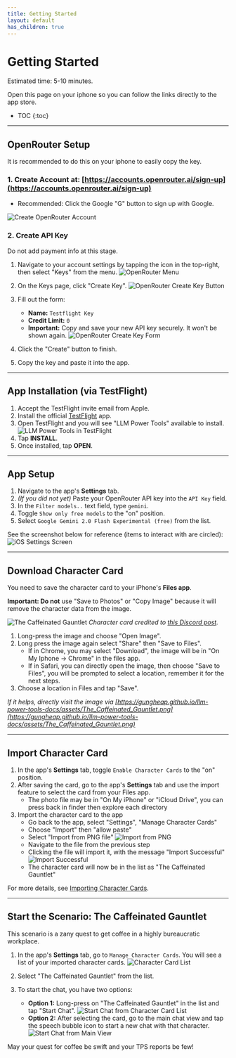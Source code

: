 ```yaml
---
title: Getting Started
layout: default
has_children: true
---
```


# Getting Started

Estimated time: 5-10 minutes.

Open this page on your iphone so you can follow the links directly to the app store.

* TOC
{:toc}

---
## OpenRouter Setup

It is recommended to do this on your iphone to easily copy the key.

### 1. Create Account at: [https://accounts.openrouter.ai/sign-up](https://accounts.openrouter.ai/sign-up)
*   Recommended: Click the Google "G" button to sign up with Google.

![Create OpenRouter Account](assets/openrouter-create-account.jpeg)

### 2. Create API Key

Do not add payment info at this stage.

1.  Navigate to your account settings by tapping the icon in the top-right, then select "Keys" from the menu.
    ![OpenRouter Menu](assets/openrouter-menu.jpeg)

2.  On the Keys page, click "Create Key".
    ![OpenRouter Create Key Button](assets/openrouter-create-key-button.jpeg)

3.  Fill out the form:
    *   **Name:** `Testflight Key`
    *   **Credit Limit:** `0`
    *   **Important:** Copy and save your new API key securely. It won't be shown again.
    ![OpenRouter Create Key Form](assets/openrouter-create-key-form.jpeg)

4.  Click the "Create" button to finish.
5.  Copy the key and paste it into the app.

---
## App Installation (via TestFlight)

1.  Accept the TestFlight invite email from Apple.
2.  Install the official [TestFlight](https://apps.apple.com/us/app/testflight/id899247664) app.
3.  Open TestFlight and you will see "LLM Power Tools" available to install.
    ![LLM Power Tools in TestFlight](assets/testflight-llm-power-tools-install.jpeg)
4.  Tap **INSTALL**.
5.  Once installed, tap **OPEN**.

---
## App Setup

1.  Navigate to the app's **Settings** tab.
2.  *(If you did not yet)* Paste your OpenRouter API key into the `API Key` field.
3.  In the `Filter models..` text field, type `gemini`.
4.  Toggle `Show only free models` to the "on" position.
5.  Select `Google Gemini 2.0 Flash Experimental (free)` from the list.

See the screenshot below for reference (items to interact with are circled):
![iOS Settings Screen](assets/ios-settings-20250608.png)

---
## Download Character Card

You need to save the character card to your iPhone's **Files app**.

**Important: Do not** use "Save to Photos" or "Copy Image" because it will remove the character data from the image.

![The Caffeinated Gauntlet](assets/The_Caffeinated_Gauntlet.png)
*Character card credited to [this Discord post](https://discord.com/channels/1100685673633153084/1378119188832321687).*

1.  Long-press the image and choose "Open Image". 
2. Long press the image again select "Share" then "Save to Files".
    - If in Chrome, you may select "Download", the image will be in "On My Iphone -> Chrome" in the files app.
    - If in Safari, you can directly open the image, then choose "Save to Files", you will be prompted to select a location, remember it for the next steps.
2.  Choose a location in Files and tap "Save".

*If it helps, directly visit the image via [https://gungheap.github.io/llm-power-tools-docs/assets/The_Caffeinated_Gauntlet.png](https://gungheap.github.io/llm-power-tools-docs/assets/The_Caffeinated_Gauntlet.png)*

---
## Import Character Card

1.  In the app's **Settings** tab, toggle `Enable Character Cards` to the "on" position.
2.  After saving the card, go to the app's **Settings** tab and use the import feature to select the card from your Files app.
    - The photo file may be in "On My iPhone" or "iCloud Drive", you can press back in finder then explore each directory
3.  Import the character card to the app
    - Go back to the app, select "Settings", "Manage Character Cards"
    - Choose "Import" then "allow paste"
    - Select "Import from PNG file"
    ![Import from PNG](assets/app-import-cc-from-png.png)
    - Navigate to the file from the previous step
    - Clicking the file will import it, with the message "Import Successful"
    ![Import Successful](assets/app-import-cc-successful.jpeg)
    - The character card will now be in the list as "The Caffeinated Gauntlet"

For more details, see [Importing Character Cards](importing-character-cards.md).

---
## Start the Scenario: The Caffeinated Gauntlet

This scenario is a zany quest to get coffee in a highly bureaucratic workplace.

1.  In the app's **Settings** tab, go to `Manage Character Cards`. You will see a list of your imported character cards.
    ![Character Card List](assets/app-character-cards-list.jpeg)

2.  Select "The Caffeinated Gauntlet" from the list.

3.  To start the chat, you have two options:
    *   **Option 1:** Long-press on "The Caffeinated Gauntlet" in the list and tap "Start Chat".
        ![Start Chat from Character Card List](assets/app-startchat-tcg-hardpress.jpeg)
    *   **Option 2:** After selecting the card, go to the main chat view and tap the speech bubble icon to start a new chat with that character.
        ![Start Chat from Main View](assets/app-startchat-tcg-editview-chatbubble.jpeg)

May your quest for coffee be swift and your TPS reports be few!
